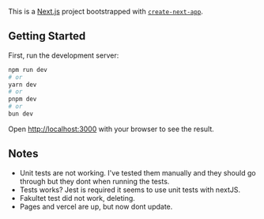 This is a [Next.js](https://nextjs.org) project bootstrapped with [`create-next-app`](https://nextjs.org/docs/app/api-reference/cli/create-next-app).

## Getting Started

First, run the development server:
```bash
npm run dev
# or
yarn dev
# or
pnpm dev
# or
bun dev
```

Open [http://localhost:3000](http://localhost:3000) with your browser to see the result.

## Notes
- Unit tests are not working. I've tested them manually and they should go through but they dont when running the tests.
- Tests works? Jest is required it seems to use unit tests with nextJS.
- Fakultet test did not work, deleting.
- Pages and vercel are up, but now dont update.
